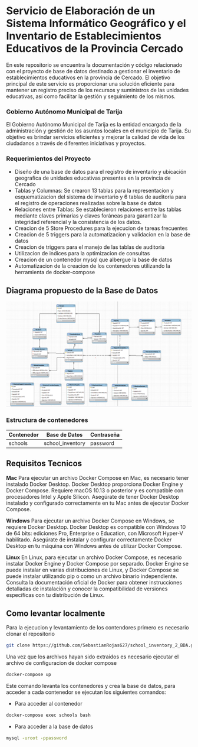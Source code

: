 # Servicio de Elaboración de un Sistema Informático Geográfico y el Inventario de Establecimientos Educativos de la Provincia Cercado

En este repositorio se encuentra la documentación y código relacionado con el proyecto de base de datos destinado a gestionar el inventario de establecimientos educativos en la provincia de Cercado. El objetivo principal de este servicio es proporcionar una solución eficiente para mantener un registro preciso de los recursos y suministros de las unidades educativas, así como facilitar la gestión y seguimiento de los mismos.

### Gobierno Autónomo Municipal de Tarija

El Gobierno Autónomo Municipal de Tarija es la entidad encargada de la administración y gestión de los asuntos locales en el municipio de Tarija. Su objetivo es brindar servicios eficientes y mejorar la calidad de vida de los ciudadanos a través de diferentes iniciativas y proyectos.

### Requerimientos del Proyecto

- Diseño de una base de datos para el registro de inventario y ubicación geografica de unidades educativas presentes en la provincia de Cercado
- Tablas y Columnas: Se crearon 13 tablas para la representacion y esquematizacion del sistema de inventario y 6 tablas de auditoria para el registro de operaciones realizadas sobre la base de datos
- Relaciones entre Tablas: Se establecieron relaciones entre las tablas mediante claves primarias y claves foráneas para garantizar la integridad referencial y la consistencia de los datos.
- Creacion de 5 Store Procedures para la ejecucion de tareas frecuentes
- Creacion de 5 triggers para la automatizacion y validacion en la base de datos
- Creacion de triggers para el manejo de las tablas de auditoria
- Utilizacion de indices para la optimizacion de consultas
- Creacion de un contenedor mysql que albergue la base de datos
- Automatizacion de la creacion de los contenedores utilizando la herramienta de docker-compose

## Diagrama propuesto de la Base de Datos

![Database diagram](./models/database.png)

### Estructura de contenedores

| Contenedor | Base de Datos    | Contraseña |
| ---------- | ---------------- | ---------- |
| schools    | school_inventory | password   |

## Requisitos Tecnicos

**Mac**
Para ejecutar un archivo Docker Compose en Mac, es necesario tener instalado Docker Desktop. Docker Desktop proporciona Docker Engine y Docker Compose. Requiere macOS 10.13 o posterior y es compatible con procesadores Intel y Apple Silicon. Asegúrate de tener Docker Desktop instalado y configurado correctamente en tu Mac antes de ejecutar Docker Compose.

**Windows**
Para ejecutar un archivo Docker Compose en Windows, se requiere Docker Desktop. Docker Desktop es compatible con Windows 10 de 64 bits: ediciones Pro, Enterprise o Education, con Microsoft Hyper-V habilitado. Asegúrate de instalar y configurar correctamente Docker Desktop en tu máquina con Windows antes de utilizar Docker Compose.

**Linux**
En Linux, para ejecutar un archivo Docker Compose, es necesario instalar Docker Engine y Docker Compose por separado. Docker Engine se puede instalar en varias distribuciones de Linux, y Docker Compose se puede instalar utilizando pip o como un archivo binario independiente. Consulta la documentación oficial de Docker para obtener instrucciones detalladas de instalación y conocer la compatibilidad de versiones específicas con tu distribución de Linux.

## Como levantar localmente

Para la ejecucion y levantamiento de los contendores primero es necesario clonar el repositorio

```bash
git clone https://github.com/SebastianRojas627/school_inventory_2_BDA.git
```

Una vez que los archivos hayan sido extraidos es necesario ejecutar el archivo de configuracion de docker compose

```bash
docker-compose up
```

Este comando levanta los contenedores y crea la base de datos, para acceder a cada contenedor se ejecutan los siguientes comandos:

- Para acceder al contenedor

```bash
docker-compose exec schools bash
```

- Para acceder a la base de datos

```bash
mysql -uroot -ppassword
```
